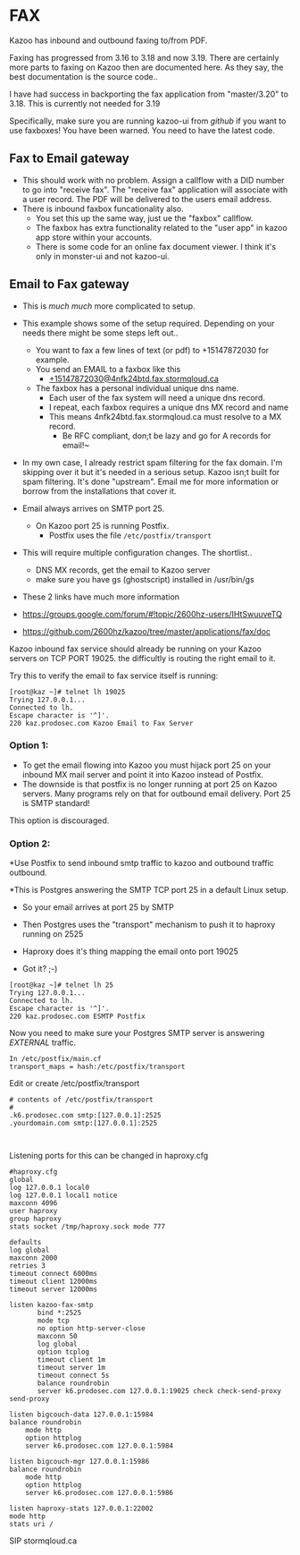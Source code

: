 # FAX

Kazoo has inbound and outbound faxing to/from PDF.

Faxing has progressed from 3.16 to 3.18 and now 3.19.  There are certainly more parts to faxing on Kazoo then are documented here.  As they say, the best documentation is the source code..

I have had success in backporting the fax application from "master/3.20" to 3.18.  This is currently not needed for 3.19

Specifically, make sure you are running kazoo-ui from *github* if you want to use faxboxes!  You have been warned.  You need to have the latest code.

## Fax to Email gateway
* This should work with no problem.  Assign a callflow with a DID number to go into "receive fax".  The "receive fax" application will associate with a user record.  The PDF will be delivered to the users email address.
* There is inbound faxbox funcationality also.  
  * You set this up the same way, just ue the "faxbox" callflow.
  * The faxbox has extra functionality related to the "user app" in kazoo app store within your accounts.
  * There is some code for an online fax document viewer.  I think it's only in monster-ui and not kazoo-ui.

## Email to Fax gateway
* This is _much_ _much_ more complicated to setup.
* This example shows some of the setup required.  Depending on your needs there might be some steps left out..
  * You want to fax a few lines of text (or pdf) to +15147872030 for example.
  * You send an EMAIL to a faxbox like this
    * +15147872030@4nfk24btd.fax.stormqloud.ca
  * The faxbox has a personal individual unique dns name.
    * Each user of the fax system will need a unique dns record.
    * I repeat, each faxbox requires a unique dns MX record and name
     * This means 4nfk24btd.fax.stormqloud.ca must resolve to a MX record.
       *  Be RFC compliant, don;t be lazy and go for A records for email!~
       
* In my own case, I already restrict spam filtering for the fax domain.  I'm skipping over it but it's needed in a serious setup.  Kazoo isn;t built for spam filtering.  It's done "upstream".   Email me for more information or borrow from the installations that cover it.

* Email always arrives on SMTP port 25.
  * On Kazoo port 25 is running Postfix.
    * Postfix uses the file 
     `/etc/postfix/transport`




* This will require multiple configuration changes.  The shortlist..
  * DNS MX records, get the email to Kazoo server
  * make sure you have gs (ghostscript) installed in /usr/bin/gs
  
* These 2 links have much more information
* https://groups.google.com/forum/#!topic/2600hz-users/IHtSwuuveTQ
* https://github.com/2600hz/kazoo/tree/master/applications/fax/doc


Kazoo inbound fax service should already be running on your Kazoo servers on TCP PORT 19025.  the difficultly is routing the right email to it.

Try this to verify the email to fax service itself is running:

```
[root@kaz ~]# telnet lh 19025
Trying 127.0.0.1...
Connected to lh.
Escape character is '^]'.
220 kaz.prodosec.com Kazoo Email to Fax Server
```


### Option 1: 
  * To get the email flowing into Kazoo you must hijack port 25 on your inbound MX mail server and point it into Kazoo instead of Postfix.
  * The downside is that postfix is no longer running at port 25 on Kazoo servers.  Many programs rely on that for outbound email delivery.  Port 25 is SMTP standard!
 
 This option is discouraged.

### Option 2:
*Use Postfix to send inbound smtp traffic to kazoo and outbound traffic outbound.

*This is Postgres answering the SMTP TCP port 25 in a default Linux setup.

  * So your email arrives at port 25 by SMTP
  * Then Postgres uses the "transport" mechanism to push it to haproxy running on 2525
  * Haproxy does it's thing mapping the email onto port 19025

* Got it? ;-)


```
[root@kaz ~]# telnet lh 25
Trying 127.0.0.1...
Connected to lh.
Escape character is '^]'.
220 kaz.prodosec.com ESMTP Postfix

```

Now you need to make sure your Postgres SMTP server is answering *EXTERNAL* traffic.

```
In /etc/postfix/main.cf
transport_maps = hash:/etc/postfix/transport
```

Edit or create /etc/postfix/transport

```
# contents of /etc/postfix/transport
#
.k6.prodosec.com smtp:[127.0.0.1]:2525
.yourdomain.com smtp:[127.0.0.1]:2525



```





Listening ports for this can be changed in haproxy.cfg


```
#haproxy.cfg
global
log 127.0.0.1 local0
log 127.0.0.1 local1 notice
maxconn 4096
user haproxy
group haproxy
stats socket /tmp/haproxy.sock mode 777

defaults
log global
maxconn 2000
retries 3
timeout connect 6000ms
timeout client 12000ms
timeout server 12000ms

listen kazoo-fax-smtp
       bind *:2525
       mode tcp
       no option http-server-close
       maxconn 50
       log global
       option tcplog
       timeout client 1m
       timeout server 1m
       timeout connect 5s
       balance roundrobin
       server k6.prodosec.com 127.0.0.1:19025 check check-send-proxy send-proxy

listen bigcouch-data 127.0.0.1:15984
balance roundrobin
    mode http
    option httplog
    server k6.prodosec.com 127.0.0.1:5984

listen bigcouch-mgr 127.0.0.1:15986
balance roundrobin
    mode http
    option httplog
    server k6.prodosec.com 127.0.0.1:5986

listen haproxy-stats 127.0.0.1:22002
mode http
stats uri /

```
SIP stormqloud.ca
